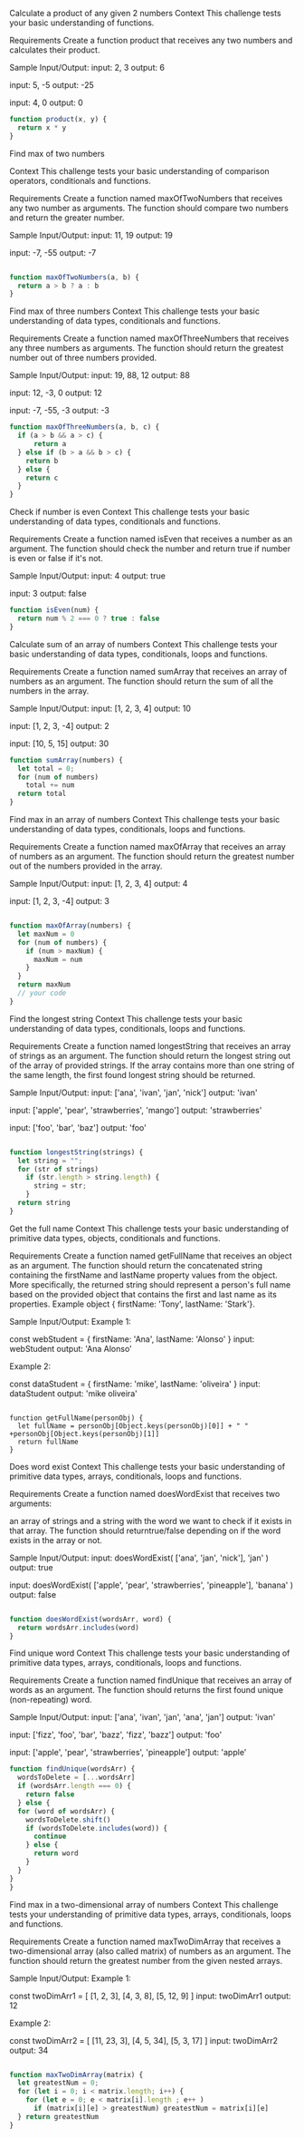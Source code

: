 Calculate a product of any given 2 numbers
Context
This challenge tests your basic understanding of functions.

Requirements
Create a function product that receives any two numbers and calculates their product.

Sample Input/Output:
input: 2, 3
output: 6

input: 5, -5
output: -25

input: 4, 0
output: 0



```js
function product(x, y) {
  return x * y
}

```
Find max of two numbers

Context
This challenge tests your basic understanding of comparison operators, conditionals and functions.

Requirements
Create a function named maxOfTwoNumbers that receives any two number as arguments. The function should compare two numbers and return the greater number.

Sample Input/Output:
input: 11, 19
output: 19

input: -7, -55
output: -7


```js

function maxOfTwoNumbers(a, b) {
  return a > b ? a : b
}
```
Find max of three numbers
Context
This challenge tests your basic understanding of data types, conditionals and functions.

Requirements
Create a function named maxOfThreeNumbers that receives any three numbers as arguments. The function should return the greatest number out of three numbers provided.

Sample Input/Output:
input: 19, 88, 12
output: 88

input: 12, -3, 0
output: 12

input: -7, -55, -3
output: -3

```js    
function maxOfThreeNumbers(a, b, c) {
  if (a > b && a > c) {
      return a
  } else if (b > a && b > c) {
    return b
  } else {
    return c
  }
}
```

Check if number is even
Context
This challenge tests your basic understanding of data types, conditionals and functions.

Requirements
Create a function named isEven that receives a number as an argument. The function should check the number and return true if number is even or false if it's not.

Sample Input/Output:
input: 4
output: true

input: 3
output: false


```js 
function isEven(num) {
  return num % 2 === 0 ? true : false
}

``` 

Calculate sum of an array of numbers
Context
This challenge tests your basic understanding of data types, conditionals, loops and functions.

Requirements
Create a function named sumArray that receives an array of numbers as an argument. The function should return the sum of all the numbers in the array.

Sample Input/Output:
input: [1, 2, 3, 4]
output: 10

input: [1, 2, 3, -4]
output: 2

input: [10, 5, 15]
output: 30

```js
function sumArray(numbers) {
  let total = 0;
  for (num of numbers)
    total += num
  return total
}

```

Find max in an array of numbers
Context
This challenge tests your basic understanding of data types, conditionals, loops and functions.

Requirements
Create a function named maxOfArray that receives an array of numbers as an argument. The function should return the greatest number out of the numbers provided in the array.

Sample Input/Output:
input: [1, 2, 3, 4]
output: 4

input: [1, 2, 3, -4]
output: 3

```js

function maxOfArray(numbers) {
  let maxNum = 0
  for (num of numbers) {
    if (num > maxNum) {
      maxNum = num
    }
  }
  return maxNum
  // your code
}

```  

Find the longest string
Context
This challenge tests your basic understanding of data types, conditionals, loops and functions.

Requirements
Create a function named longestString that receives an array of strings as an argument.
The function should return the longest string out of the array of provided strings.
If the array contains more than one string of the same length, the first found longest string should be returned.

Sample Input/Output:
input: ['ana', 'ivan', 'jan', 'nick']
output: 'ivan'

input: ['apple', 'pear', 'strawberries', 'mango']
output: 'strawberries'

input: ['foo', 'bar', 'baz']
output: 'foo'

```js

function longestString(strings) {
  let string = "";
  for (str of strings)
    if (str.length > string.length) {
      string = str;
    }
  return string
}

``` 

Get the full name
Context
This challenge tests your basic understanding of primitive data types, objects, conditionals and functions.

Requirements
Create a function named getFullName that receives an object as an argument.
The function should return the concatenated string containing the firstName and lastName property values from the object.
More specifically, the returned string should represent a person's full name based on the provided object that contains the first and last name as its properties. Example object { firstName: 'Tony', lastName: 'Stark'}.

Sample Input/Output:
Example 1:

const webStudent = {
  firstName: 'Ana', 
  lastName: 'Alonso'
}
input: webStudent
output: 'Ana Alonso'

Example 2:

const dataStudent = {
  firstName: 'mike', 
  lastName: 'oliveira'
}
input: dataStudent
output: 'mike oliveira'

```

function getFullName(personObj) {
  let fullName = personObj[Object.keys(personObj)[0]] + " " +personObj[Object.keys(personObj)[1]]
  return fullName
}

```

Does word exist
Context
This challenge tests your basic understanding of primitive data types, arrays, conditionals, loops and functions.

Requirements
Create a function named doesWordExist that receives two arguments:

an array of strings and
a string with the word we want to check if it exists in that array.
The function should returntrue/false depending on if the word exists in the array or not.

Sample Input/Output:
input: doesWordExist( ['ana', 'jan', 'nick'], 'jan' )
output: true

input: doesWordExist( ['apple', 'pear', 'strawberries', 'pineapple'], 'banana' )
output: false

```js  

function doesWordExist(wordsArr, word) {
  return wordsArr.includes(word)
}

```

Find unique word
Context
This challenge tests your basic understanding of primitive data types, arrays, conditionals, loops and functions.

Requirements
Create a function named findUnique that receives an array of words as an argument.
The function should returns the first found unique (non-repeating) word.

Sample Input/Output:
input: ['ana', 'ivan', 'jan', 'ana', 'jan']
output: 'ivan'

input: ['fizz', 'foo', 'bar', 'bazz', 'fizz', 'bazz']
output: 'foo'

input: ['apple', 'pear', 'strawberries', 'pineapple']
output: 'apple'

```js 
function findUnique(wordsArr) {
  wordsToDelete = [...wordsArr]
  if (wordsArr.length === 0) {
    return false
  } else {
  for (word of wordsArr) {
    wordsToDelete.shift()
    if (wordsToDelete.includes(word)) {
      continue
    } else {
      return word
    }
  }
}
}
```

Find max in a two-dimensional array of numbers
Context
This challenge tests your understanding of primitive data types, arrays, conditionals, loops and functions.

Requirements
Create a function named maxTwoDimArray that receives a two-dimensional array (also called matrix) of numbers as an argument.
The function should return the greatest number from the given nested arrays.

Sample Input/Output:
Example 1:

const twoDimArr1 = [
  [1, 2, 3],
  [4, 3, 8],
  [5, 12, 9]
]
input: twoDimArr1
output: 12

Example 2:

const twoDimArr2 = [
  [11, 23, 3],
  [4, 5, 34],
  [5, 3, 17]
]
input: twoDimArr2
output: 34

```js

function maxTwoDimArray(matrix) {
  let greatestNum = 0;
  for (let i = 0; i < matrix.length; i++) {
    for (let e = 0; e < matrix[i].length ; e++ )
      if (matrix[i][e] > greatestNum) greatestNum = matrix[i][e]
  } return greatestNum
}

``` 



